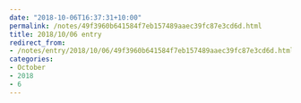 ```yaml
---
date: "2018-10-06T16:37:31+10:00"
permalink: /notes/49f3960b641584f7eb157489aaec39fc87e3cd6d.html
title: 2018/10/06 entry
redirect_from:
- /notes/entry/2018/10/06/49f3960b641584f7eb157489aaec39fc87e3cd6d.html
categories:
- October
- 2018
- 6
---
```

